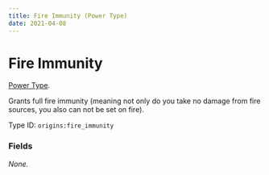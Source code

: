 ```yaml
---
title: Fire Immunity (Power Type)
date: 2021-04-08
---
```

# Fire Immunity

[Power Type](../power_types.md).

Grants full fire immunity (meaning not only do you take no damage from fire sources, you also can not be set on fire).

Type ID: `origins:fire_immunity`

### Fields

_None._
